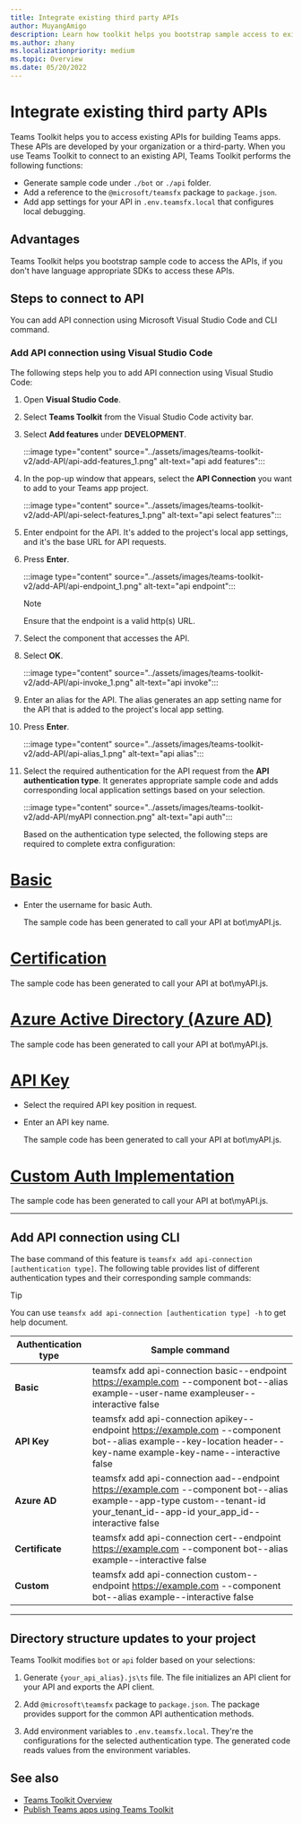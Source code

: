 ```yaml
---
title: Integrate existing third party APIs
author: MuyangAmigo
description: Learn how toolkit helps you bootstrap sample access to existing APIs. It provides list of different authentication types.
ms.author: zhany
ms.localizationpriority: medium
ms.topic: Overview
ms.date: 05/20/2022
---
```


# Integrate existing third party APIs

Teams Toolkit helps you to access existing APIs for building Teams apps. These APIs are developed by your organization or a third-party. When you use Teams Toolkit to connect to an existing API, Teams Toolkit performs the following functions:

* Generate sample code under `./bot` or `./api` folder.
* Add a reference to the `@microsoft/teamsfx` package to `package.json`.
* Add app settings for your API in  `.env.teamsfx.local` that configures local debugging.

## Advantages

Teams Toolkit helps you bootstrap sample code to access the APIs, if you don't have language appropriate SDKs to access these APIs.

## Steps to connect to API

You can add API connection using Microsoft Visual Studio Code and CLI command.

### Add API connection using Visual Studio Code

The following steps help you to add API connection using Visual Studio Code:

1. Open **Visual Studio Code**.
2. Select **Teams Toolkit** from the Visual Studio Code activity bar.
3. Select **Add features** under **DEVELOPMENT**.

    :::image type="content" source="../assets/images/teams-toolkit-v2/add-API/api-add-features_1.png" alt-text="api add features":::

4. In the pop-up window that appears, select the **API Connection** you want to add to your Teams app project.

    :::image type="content" source="../assets/images/teams-toolkit-v2/add-API/api-select-features_1.png" alt-text="api select features":::

5. Enter endpoint for the API. It's added to the project's local app settings, and it's the base URL for API requests.

6. Press **Enter**.

    :::image type="content" source="../assets/images/teams-toolkit-v2/add-API/api-endpoint_1.png" alt-text="api endpoint":::

     > [!NOTE]
     > Ensure that the endpoint is a valid http(s) URL.

7. Select the component that accesses the API.

8. Select **OK**.

    :::image type="content" source="../assets/images/teams-toolkit-v2/add-API/api-invoke_1.png" alt-text="api invoke":::

9. Enter an alias for the API. The alias generates an app setting name for the API that is added to the project's local app setting.

10. Press **Enter**.

    :::image type="content" source="../assets/images/teams-toolkit-v2/add-API/api-alias_1.png" alt-text="api alias":::

11. Select the required authentication for the API request from the **API authentication type**. It generates appropriate sample code and adds corresponding local application settings based on your selection.

     :::image type="content" source="../assets/images/teams-toolkit-v2/add-API/myAPI connection.png" alt-text="api auth":::

     Based on the authentication type selected, the following steps are required to complete extra configuration:

# [Basic](#tab/basic)

* Enter the username for basic Auth.

  The sample code has been generated to call your API at bot\myAPI.js.

# [Certification](#tab/certification)

   The sample code has been generated to call your API at bot\myAPI.js.

# [Azure Active Directory (Azure AD)](#tab/AAD)

  The sample code has been generated to call your API at bot\myAPI.js.

# [API Key](#tab/apikey)

* Select the required API key position in request.

* Enter an API key name.

  The sample code has been generated to call your API at bot\myAPI.js.

# [Custom Auth Implementation](#tab/CustomAuthImplementation)

  The sample code has been generated to call your API at bot\myAPI.js.

---

## Add API connection using CLI

The base command of this feature is `teamsfx add api-connection [authentication type]`. The following table provides list of different authentication types and their corresponding sample commands:

 > [!TIP]
 > You can use `teamsfx add api-connection [authentication type] -h` to get help document.

   |**Authentication type**|**Sample command**|
   |-----------------------|------------------|
   |**Basic**|teamsfx add api-connection basic--endpoint <https://example.com> --component bot--alias example--user-name exampleuser--interactive false|
   |**API Key**|teamsfx add api-connection apikey--endpoint <https://example.com> --component bot--alias example--key-location header--key-name example-key-name--interactive false|
   |**Azure AD**|teamsfx add api-connection aad--endpoint <https://example.com> --component bot--alias example--app-type custom--tenant-id your_tenant_id--app-id your_app_id--interactive false|
   |**Certificate**|teamsfx add api-connection cert--endpoint <https://example.com> --component bot--alias example--interactive false|
   |**Custom**|teamsfx add api-connection custom--endpoint <https://example.com> --component bot--alias example--interactive false|

---

## Directory structure updates to your project

 Teams Toolkit modifies `bot` or `api` folder based on your selections:

1. Generate `{your_api_alias}.js\ts` file. The file initializes an API client for your API and exports the API client.

2. Add `@microsoft\teamsfx` package to `package.json`. The package provides support for the common API authentication methods.

3. Add environment variables to `.env.teamsfx.local`. They're the configurations for the selected authentication type. The generated code reads values from the environment variables.

## See also

* [Teams Toolkit Overview](teams-toolkit-fundamentals.md)
* [Publish Teams apps using Teams Toolkit](publish.md)
